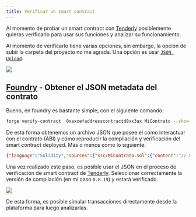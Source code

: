 ```yaml
---
title: Verificar un smart contract
---
```


Al momento de probar un smart contract con [Tenderly](./tenderly.md) posiblemente quieras verificarlo para usar sus funciones y analizar su funcionamiento.

Al momento de verificarlo tiene varias opciones, sin embargo, la opción de subir la carpeta del proyecto no me agrada. Una opción es usar [`JSON Upload`](https://docs.soliditylang.org/en/latest/metadata.html).

![](https://imgur.com/Y9KU4c6.png)

## [Foundry](../foundry/foundry.md) - Obtener el JSON metadata del contrato
Bueno, en foundry es bastante simple, con el siguiente comando:

```sh
forge verify-contract  0xaxxefaddresscontractd8xx3ax MiContrato --show-standard-json-input > etherscan.json
```

De esta forma obtenemos un archivo JSON que posee el cómo interactuar con el contrato (ABI) y cómo reproducir la compilación y verificación del smart contract deployed. Más o menos como lo siguiente:
```JSON
{"language":"Solidity","sources":{"src/MiContrato.sol":{"content":"// SPDX-License-Identifier: MIT\npragma solidity ^0.8.9;\n\nimport \"@openzeppelin/contracts/token/ERC721/ERC721.sol\";\nimport \"@openzeppelin/contracts/token/ERC721/extensions/ERC721Enumerable.sol\";\nimport \"@openzeppelin/contracts/access/Ownable.sol\";\nimport \"@openzeppelin/contracts/utils/Counters.sol\";\n\ncontract MiContrato is ERC7.....n            return result + (rounding == Rounding.Up && 1 << (result * 8) < value ? 1 : 0);\n        }\n    }\n}\n"}},"settings":{"remappings":["@openzeppelin/=lib/openzeppelin-contracts/","ds-test/=lib/forge-std/lib/ds-test/src/","forge-std/=lib/forge-std/src/","openzeppelin-contracts/=lib/openzeppelin-contracts/"],"optimizer":{"enabled":true,"runs":200},"metadata":{"bytecodeHash":"ipfs","appendCBOR":true},"outputSelection":{"*":{"":["ast"],"*":["abi","evm.bytecode","evm.deployedBytecode","evm.methodIdentifiers","metadata"]}},"evmVersion":"paris","libraries":{}}}
```

Una vez realizado este paso, es posible usar el JSON en el proceso de verificación de smart contract de [Tenderly](./tenderly.md). Seleccionar correctamente la versión de compilación (en mi caso `0.8.19`) y estará verificado.

![](https://i.imgur.com/4WjUIdQ.png)

De esta forma, es posible simular transacciones directamente desde la plataforma para luego analizarlas.
